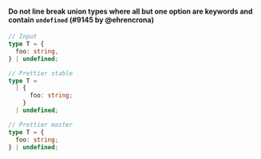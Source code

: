 #### Do not line break union types where all but one option are keywords and contain `undefined` (#9145 by @ehrencrona)

<!-- prettier-ignore -->
```typescript
// Input
type T = {
  foo: string,
} | undefined;

// Prettier stable
type T =
  | {
      foo: string;
    }
  | undefined;

// Prettier master
type T = {
  foo: string;
} | undefined;
```
